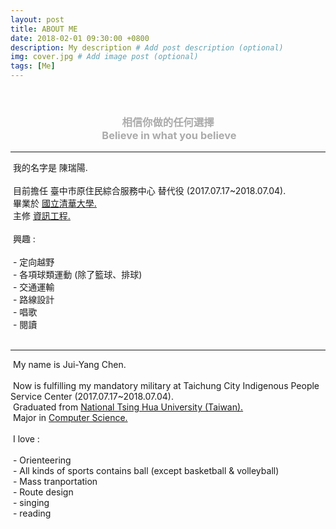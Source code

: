 ```yaml
---
layout: post
title: ABOUT ME
date: 2018-02-01 09:30:00 +0800
description: My description # Add post description (optional)
img: cover.jpg # Add image post (optional)
tags: [Me]
---
```

<div>
  <h3 align="center" style="color:#ABABAB">相信你做的任何選擇<br>
  Believe in what you believe</h3>
</div>
<hr>
<div>
  我的名字是 陳瑞陽.
  <br><br>
  目前擔任 臺中市原住民綜合服務中心 替代役 (2017.07.17~2018.07.04).<br>
  畢業於 <a href="http://www.nthu.edu.tw">國立清華大學.</a><br>
  主修 <a href="http://web.cs.nthu.edu.tw">資訊工程.</a>
  <br><br>
  興趣 :<br><br>
  - 定向越野<br>
  - 各項球類運動 (除了籃球、排球)<br>
  - 交通運輸<br>
  - 路線設計<br>
  - 唱歌<br>
  - 閱讀<br><br>
</div>
<hr>
<div>
  My name is Jui-Yang Chen.
  <br><br>
  Now is fulfilling my mandatory military at Taichung City Indigenous People Service Center (2017.07.17~2018.07.04).<br>
  Graduated from <a href="http://www.nthu.edu.tw">National Tsing Hua University (Taiwan).</a><br>
  Major in <a href="http://web.cs.nthu.edu.tw">Computer Science.</a>
  <br><br>
  I love :<br><br>
  - Orienteering<br>
  - All kinds of sports contains ball (except basketball & volleyball)<br>
  - Mass tranportation<br>
  - Route design<br>
  - singing<br>
  - reading<br><br>
</div>
